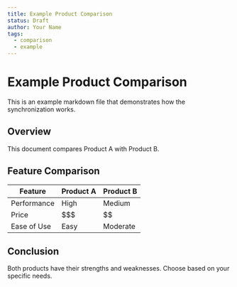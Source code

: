 ```yaml
---
title: Example Product Comparison
status: Draft
author: Your Name
tags: 
  - comparison
  - example
---
```


# Example Product Comparison

This is an example markdown file that demonstrates how the synchronization works.

## Overview

This document compares Product A with Product B.

## Feature Comparison

| Feature | Product A | Product B |
|---------|-----------|-----------|
| Performance | High | Medium |
| Price | $$$ | $$ |
| Ease of Use | Easy | Moderate |

## Conclusion

Both products have their strengths and weaknesses. Choose based on your specific needs.